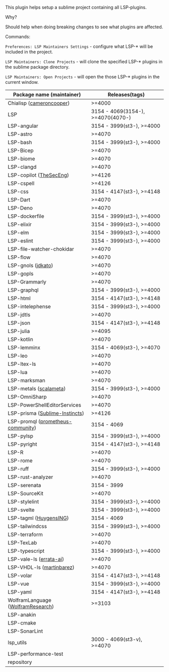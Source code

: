 
This plugin helps setup a sublime project containing all LSP-plugins.

Why?

Should help when doing breaking changes to see what plugins are affected.

Commands:

`Preferences: LSP Maintainers Settings` - configure what LSP-* will be included in the project.

`LSP Maintainers: Clone Projects` - will clone the specified LSP-* plugins in the sublime package directory.

`LSP Maintainers: Open Projects` - will open the those LSP-* plugins in the current window.



| Package name (maintainer) | Releases(tags) |
|---------------------------|----------|
| Chialisp (<a href='https://github.com/cameroncooper/sublime-chialisp'>cameroncooper</a>)     | >=4000   |
| LSP     | 3154 - 4069(3154-), >=4070(4070-)   |
| LSP-angular     | 3154 - 3999(st3-), >=4000   |
| LSP-astro     | >=4070   |
| LSP-bash     | 3154 - 3999(st3-), >=4000   |
| LSP-Bicep     | >=4070   |
| LSP-biome     | >=4070   |
| LSP-clangd     | >=4070   |
| LSP-copilot (<a href='https://github.com/TheSecEng/LSP-copilot'>TheSecEng</a>)     | >=4126   |
| LSP-cspell     | >=4126   |
| LSP-css     | 3154 - 4147(st3-), >=4148   |
| LSP-Dart     | >=4070   |
| LSP-Deno     | >=4070   |
| LSP-dockerfile     | 3154 - 3999(st3-), >=4000   |
| LSP-elixir     | 3154 - 3999(st3-), >=4000   |
| LSP-elm     | 3154 - 3999(st3-), >=4000   |
| LSP-eslint     | 3154 - 3999(st3-), >=4000   |
| LSP-file-watcher-chokidar     | >=4070   |
| LSP-flow     | >=4070   |
| LSP-gnols (<a href='https://github.com/jdkato/LSP-gnols'>jdkato</a>)     | >=4070   |
| LSP-gopls     | >=4070   |
| LSP-Grammarly     | >=4070   |
| LSP-graphql     | 3154 - 3999(st3-), >=4000   |
| LSP-html     | 3154 - 4147(st3-), >=4148   |
| LSP-intelephense     | 3154 - 3999(st3-), >=4000   |
| LSP-jdtls     | >=4070   |
| LSP-json     | 3154 - 4147(st3-), >=4148   |
| LSP-julia     | >=4095   |
| LSP-kotlin     | >=4070   |
| LSP-lemminx     | 3154 - 4069(st3-), >=4070   |
| LSP-leo     | >=4070   |
| LSP-ltex-ls     | >=4070   |
| LSP-lua     | >=4070   |
| LSP-marksman     | >=4070   |
| LSP-metals (<a href='https://github.com/scalameta/metals-sublime'>scalameta</a>)     | 3154 - 3999(st3-), >=4000   |
| LSP-OmniSharp     | >=4070   |
| LSP-PowerShellEditorServices     | >=4070   |
| LSP-prisma (<a href='https://github.com/Sublime-Instincts/LSP-prisma'>Sublime-Instincts</a>)     | >=4126   |
| LSP-promql (<a href='https://github.com/prometheus-community/sublimelsp-promql'>prometheus-community</a>)     | 3154 - 4069   |
| LSP-pylsp     | 3154 - 3999(st3-), >=4000   |
| LSP-pyright     | 3154 - 4147(st3-), >=4148   |
| LSP-R     | >=4070   |
| LSP-rome     | >=4070   |
| LSP-ruff     | 3154 - 3999(st3-), >=4000   |
| LSP-rust-analyzer     | >=4070   |
| LSP-serenata     | 3154 - 3999   |
| LSP-SourceKit     | >=4070   |
| LSP-stylelint     | 3154 - 3999(st3-), >=4000   |
| LSP-svelte     | 3154 - 3999(st3-), >=4000   |
| LSP-tagml (<a href='https://github.com/HuygensING/LSP-tagml'>HuygensING</a>)     | 3154 - 4069   |
| LSP-tailwindcss     | 3154 - 3999(st3-), >=4000   |
| LSP-terraform     | >=4070   |
| LSP-TexLab     | >=4070   |
| LSP-typescript     | 3154 - 3999(st3-), >=4000   |
| LSP-vale-ls (<a href='https://github.com/errata-ai/LSP-vale-ls'>errata-ai</a>)     | >=4070   |
| LSP-VHDL-ls (<a href='https://github.com/martinbarez/LSP-VHDL-ls'>martinbarez</a>)     | >=4070   |
| LSP-volar     | 3154 - 4147(st3-), >=4148   |
| LSP-vue     | 3154 - 3999(st3-), >=4000   |
| LSP-yaml     | 3154 - 4147(st3-), >=4148   |
| WolframLanguage (<a href='https://github.com/WolframResearch/Sublime-WolframLanguage'>WolframResearch</a>)     | >=3103   |
| LSP-anakin     |    |
| LSP-cmake     |    |
| LSP-SonarLint     |    |
| lsp_utils     | 3000 - 4069(st3-v), >=4070   |
| LSP-performance-test     |    |
| repository     |    |
